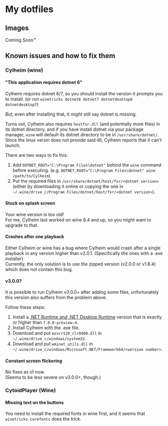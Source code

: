 # My dotfiles

## Images
Coming Soon™

## Known issues and how to fix them

### Cylheim (wine)

#### "This application requires dotnet 6"

Cylheim requires dotnet 6/7, so you should install the version it prompts you to install. (or run `winetricks dotnet6 dotnet7 dotnetdesktop6 dotnetdesktop7`)

*But,* even after installing that, it *might* still say dotnet is missing.

Turns out, Cylheim also requires `hostfxr.dll` (and potentially more files) in its dotnet directory, and if you have install dotnet via your package manager, `wine` will default its dotnet directory to be in `/usr/share/dotnet/`. Since the linux versin does not provide said dll, Cylheim reports that it can't launch.

There are two ways to fix this:

1. Add `DOTNET_ROOT="C:\Program Files\dotnet"` behind the `wine` command before executing. (e.g. `DOTNET_ROOT="C:\Program Files\dotnet" wine /path/to/Cylheim`)
2. Put the required files in `/usr/share/dotnet/host/fxr/<dotnet version>` (either by downloading it online or copying the one in `~/.wine/drive_c/Program Files/dotnet/host/fxr/<dotnet version>`).

#### Stuck on splash screen
Your wine version is too old!\
For me, Cylheim last worked on wine 8.4 and up, so you might want to upgrade to that.

#### Crashes after one playback
Either Cylheim or wine has a bug where Cylheim would crash after a single playback in any version higher than v2.0.1. (Specifically the ones with a .exe installer)\
Currently, the only solution is to use the zipped version (v2.0.0 or v1.8.4) which does not contain this bug.

#### v3.0.0?
It is possible to run Cylheim v3.0.0+ after adding some files, unfortunately this version also suffers from the problem above.

Follow these steps:
1. Install a [.NET Runtime *and* .NET Desktop Runtime](https://dotnet.microsoft.com/en-us/download/dotnet/7.0) version that is exactly or higher than `7.0.0-preview.4`.
2. Install Cylheim with the .exe file.
3. Download and put `msvcr120_clr0400.dll` in `~/.wine/drive_c/windows/system32`.
4. Download and put `wminet_utils.dll` in `~/.wine/drive_c/windows/Microsoft.NET/Framework64/<version number>`.

#### Constant screen flickering
No fixes as of now.\
(Seems to be less severe on v3.0.0+, though.)

### CytoidPlayer (Wine)

#### Missing text on the buttons
You need to install the required fonts in wine first, and it seems that `winetricks corefonts` does the trick.
